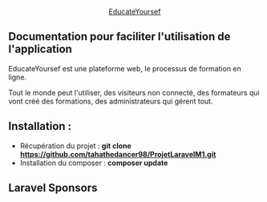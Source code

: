 <p align="center" width="400"><a href="#" target="_blank">EducateYoursef</a></p>

## Documentation pour faciliter l'utilisation de l'application

EducateYoursef est une plateforme web, le processus de formation en ligne.

Tout le monde peut l'utiliser, des visiteurs non connecté, des formateurs qui vont créé des formations, des administrateurs qui gérent tout.

## Installation : 

- Récupération du projet : 
	**git clone https://github.com/tahathedancer98/ProjetLaravelM1.git**
- Installation du composer : 
	**composer update**

## Laravel Sponsors

